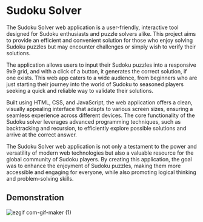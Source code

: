 
# Sudoku Solver

The Sudoku Solver web application is a user-friendly, interactive tool designed for Sudoku enthusiasts and puzzle solvers alike. This project aims to provide an efficient and convenient solution for those who enjoy solving Sudoku puzzles but may encounter challenges or simply wish to verify their solutions.

The application allows users to input their Sudoku puzzles into a responsive 9x9 grid, and with a click of a button, it generates the correct solution, if one exists. This web app caters to a wide audience, from beginners who are just starting their journey into the world of Sudoku to seasoned players seeking a quick and reliable way to validate their solutions.

Built using HTML, CSS, and JavaScript, the web application offers a clean, visually appealing interface that adapts to various screen sizes, ensuring a seamless experience across different devices. The core functionality of the Sudoku solver leverages advanced programming techniques, such as backtracking and recursion, to efficiently explore possible solutions and arrive at the correct answer.

The Sudoku Solver web application is not only a testament to the power and versatility of modern web technologies but also a valuable resource for the global community of Sudoku players. By creating this application, the goal was to enhance the enjoyment of Sudoku puzzles, making them more accessible and engaging for everyone, while also promoting logical thinking and problem-solving skills.


## Demonstration

![ezgif com-gif-maker (1)](https://user-images.githubusercontent.com/117706469/235500433-f0eb2b81-64bf-4a01-853c-85d8bf50777e.gif)
